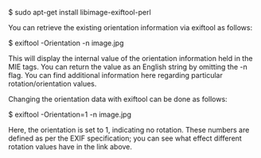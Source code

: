 $ sudo apt-get install libimage-exiftool-perl


You can retrieve the existing orientation information via exiftool as follows:

$ exiftool -Orientation -n image.jpg

This will display the internal value of the orientation information held in the MIE tags. You can return the value as an English string by omitting the -n flag. You can find additional information here regarding particular rotation/orientation values.

Changing the orientation data with exiftool can be done as follows:

$ exiftool -Orientation=1 -n image.jpg

Here, the orientation is set to 1, indicating no rotation. These numbers are defined as per the EXIF specification; you can see what effect different rotation values have in the link above.
